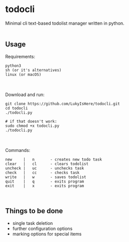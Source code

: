 # todocli
Minimal cli text-based todolist manager written in python.<br/>
<br/>
## Usage
Requirements:
```
python3
sh (or it's alternatives)
linux (or macOS)
```
<br/> <br/>
Download and run:
```
git clone https://github.com/LukyIsHere/todocli.git
cd todocli
./todocli.py

# if that doesn't work:
sudo chmod +x todocli.py
./todocli.py
```
<br/><br/>
Commands:
```
new     |   n       - creates new todo task
clear   |   cl      - clears todolist
uncheck |   uc      - unchecks task
check   |   cc      - checks task
write   |   w       - saves todolist
quit    |   q       - exits program
exit    |   x       - exits program
```
<br>


## Things to be done
* single task deletion
* further configuration options
* marking options for special items

